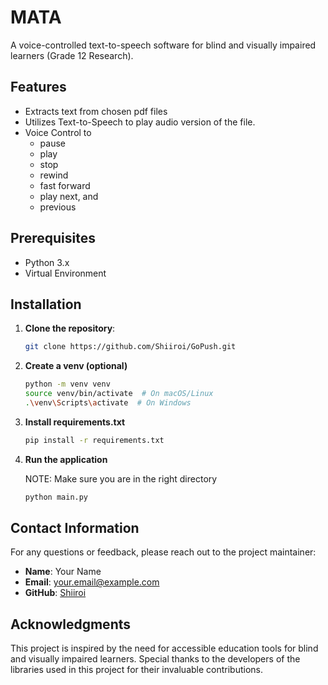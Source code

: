 # MATA

A voice-controlled text-to-speech software for blind and visually impaired learners (Grade 12 Research).

## Features
- Extracts text from chosen pdf files
- Utilizes Text-to-Speech to play audio version of the file.
- Voice Control to
  - pause
  - play
  - stop
  - rewind
  - fast forward
  - play next, and
  - previous

## Prerequisites
- Python 3.x
- Virtual Environment


## Installation

1. **Clone the repository**:
   ```bash
   git clone https://github.com/Shiiroi/GoPush.git

2. **Create a venv (optional)**
    ```bash
    python -m venv venv
    source venv/bin/activate  # On macOS/Linux
    .\venv\Scripts\activate  # On Windows

3. **Install requirements.txt**
    ```bash
    pip install -r requirements.txt

4. **Run the application**

   NOTE: Make sure you are in the right directory 
    ```bash
    python main.py

## Contact Information

For any questions or feedback, please reach out to the project maintainer:

- **Name**: Your Name
- **Email**: your.email@example.com
- **GitHub**: [Shiiroi](https://github.com/Shiiroi)

## Acknowledgments

This project is inspired by the need for accessible education tools for blind and visually impaired learners. Special thanks to the developers of the libraries used in this project for their invaluable contributions.

